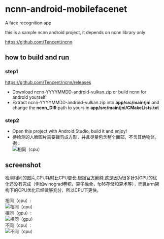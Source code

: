 # ncnn-android-mobilefacenet

A face recognition app

this is a sample ncnn android project, it depends on ncnn library only

https://github.com/Tencent/ncnn

## how to build and run
### step1
https://github.com/Tencent/ncnn/releases

* Download ncnn-YYYYMMDD-android-vulkan.zip or build ncnn for android yourself
* Extract ncnn-YYYYMMDD-android-vulkan.zip into **app/src/main/jni** and change the **ncnn_DIR** path to yours in **app/src/main/jni/CMakeLists.txt**

### step2
* Open this project with Android Studio, build it and enjoy!
* 待检测的人脸图片需要裁剪成方形，并且尽量包含整个面部，不含其他物体， 例：<br>
![相同（cpu）](./imgs/example.jpg#pic_center)

## screenshot
检测相同的图片,GPU耗时比CPU更长,根据[官方解释](https://github.com/Tencent/ncnn/wiki/FAQ-ncnn-vulkan),这是因为很多针对GPU的优化还没有完成（例如winograd卷积，算子融合，fp16存储和算术等），而且arm架构下的CPU优化已经做够充分，所以CPU下更快。

相同（cpu）:<br> 
![相同（cpu）](./imgs/cpu_same.jpg#pic_center)<br>
相同（gpu）:<br> 
![相同（gpu）](./imgs/gpu_same.jpg#pic_center)<br>
不同（cpu）:<br> 
![不同（cpu）](./imgs/cpu_different.jpg#pic_center)<br>

